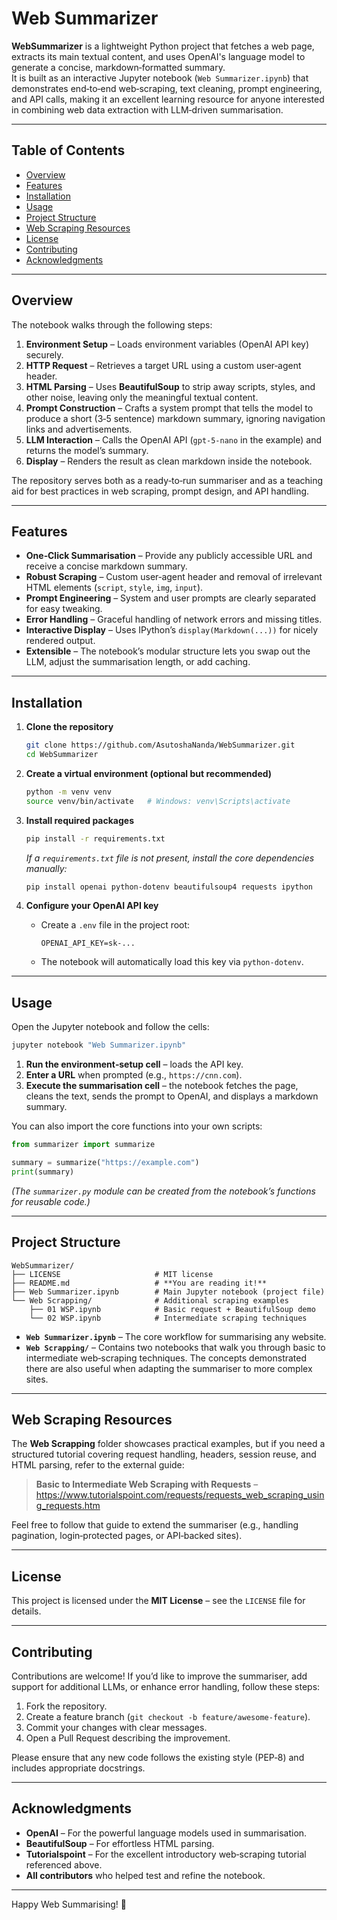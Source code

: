 # Web Summarizer 

**WebSummarizer** is a lightweight Python project that fetches a web page, extracts its main textual content, and uses OpenAI's language model to generate a concise, markdown‑formatted summary.  
It is built as an interactive Jupyter notebook (`Web Summarizer.ipynb`) that demonstrates end‑to‑end web‑scraping, text cleaning, prompt engineering, and API calls, making it an excellent learning resource for anyone interested in combining web data extraction with LLM‑driven summarisation.

---

## Table of Contents

- [Overview](#overview)  
- [Features](#features)  
- [Installation](#installation)  
- [Usage](#usage)  
- [Project Structure](#project-structure)  
- [Web Scraping Resources](#web-scraping-resources)  
- [License](#license)  
- [Contributing](#contributing)  
- [Acknowledgments](#acknowledgments)  

---

## Overview

The notebook walks through the following steps:

1. **Environment Setup** – Loads environment variables (OpenAI API key) securely.  
2. **HTTP Request** – Retrieves a target URL using a custom user‑agent header.  
3. **HTML Parsing** – Uses **BeautifulSoup** to strip away scripts, styles, and other noise, leaving only the meaningful textual content.  
4. **Prompt Construction** – Crafts a system prompt that tells the model to produce a short (3‑5 sentence) markdown summary, ignoring navigation links and advertisements.  
5. **LLM Interaction** – Calls the OpenAI API (`gpt-5-nano` in the example) and returns the model’s summary.  
6. **Display** – Renders the result as clean markdown inside the notebook.

The repository serves both as a ready‑to‑run summariser and as a teaching aid for best practices in web scraping, prompt design, and API handling.

---

## Features

- **One‑Click Summarisation** – Provide any publicly accessible URL and receive a concise markdown summary.
- **Robust Scraping** – Custom user‑agent header and removal of irrelevant HTML elements (`script`, `style`, `img`, `input`).
- **Prompt Engineering** – System and user prompts are clearly separated for easy tweaking.
- **Error Handling** – Graceful handling of network errors and missing titles.
- **Interactive Display** – Uses IPython’s `display(Markdown(...))` for nicely rendered output.
- **Extensible** – The notebook’s modular structure lets you swap out the LLM, adjust the summarisation length, or add caching.

---

## Installation

1. **Clone the repository**

   ```bash
   git clone https://github.com/AsutoshaNanda/WebSummarizer.git
   cd WebSummarizer
   ```

2. **Create a virtual environment (optional but recommended)**

   ```bash
   python -m venv venv
   source venv/bin/activate   # Windows: venv\Scripts\activate
   ```

3. **Install required packages**

   ```bash
   pip install -r requirements.txt
   ```

   *If a `requirements.txt` file is not present, install the core dependencies manually:*

   ```bash
   pip install openai python-dotenv beautifulsoup4 requests ipython
   ```

4. **Configure your OpenAI API key**

   - Create a `.env` file in the project root:

     ```text
     OPENAI_API_KEY=sk-...
     ```

   - The notebook will automatically load this key via `python-dotenv`.

---

## Usage

Open the Jupyter notebook and follow the cells:

```bash
jupyter notebook "Web Summarizer.ipynb"
```

1. **Run the environment‑setup cell** – loads the API key.  
2. **Enter a URL** when prompted (e.g., `https://cnn.com`).  
3. **Execute the summarisation cell** – the notebook fetches the page, cleans the text, sends the prompt to OpenAI, and displays a markdown summary.

You can also import the core functions into your own scripts:

```python
from summarizer import summarize

summary = summarize("https://example.com")
print(summary)
```

*(The `summarizer.py` module can be created from the notebook’s functions for reusable code.)*

---

## Project Structure

```
WebSummarizer/
├── LICENSE                     # MIT license
├── README.md                   # **You are reading it!**
├── Web Summarizer.ipynb        # Main Jupyter notebook (project file)
└── Web Scrapping/              # Additional scraping examples
    ├── 01 WSP.ipynb            # Basic request + BeautifulSoup demo
    └── 02 WSP.ipynb            # Intermediate scraping techniques
```

- **`Web Summarizer.ipynb`** – The core workflow for summarising any website.  
- **`Web Scrapping/`** – Contains two notebooks that walk you through basic to intermediate web‑scraping techniques. The concepts demonstrated there are also useful when adapting the summariser to more complex sites.

---

## Web Scraping Resources

The **Web Scrapping** folder showcases practical examples, but if you need a structured tutorial covering request handling, headers, session reuse, and HTML parsing, refer to the external guide:

> **Basic to Intermediate Web Scraping with Requests** – https://www.tutorialspoint.com/requests/requests_web_scraping_using_requests.htm

Feel free to follow that guide to extend the summariser (e.g., handling pagination, login‑protected pages, or API‑backed sites).

---

## License

This project is licensed under the **MIT License** – see the `LICENSE` file for details.

---

## Contributing

Contributions are welcome! If you’d like to improve the summariser, add support for additional LLMs, or enhance error handling, follow these steps:

1. Fork the repository.  
2. Create a feature branch (`git checkout -b feature/awesome‑feature`).  
3. Commit your changes with clear messages.  
4. Open a Pull Request describing the improvement.

Please ensure that any new code follows the existing style (PEP‑8) and includes appropriate docstrings.

---

## Acknowledgments

- **OpenAI** – For the powerful language models used in summarisation.  
- **BeautifulSoup** – For effortless HTML parsing.  
- **Tutorialspoint** – For the excellent introductory web‑scraping tutorial referenced above.  
- **All contributors** who helped test and refine the notebook.

---

Happy Web Summarising! 🎉
